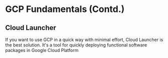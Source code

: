 # GCP Fundamentals (Contd.)

## Cloud Launcher
If you want to use GCP in a quick way with minimal effort, Cloud Launcher is the best solution.
It's a tool for quickly deploying functional software packages in Google Cloud Platform
